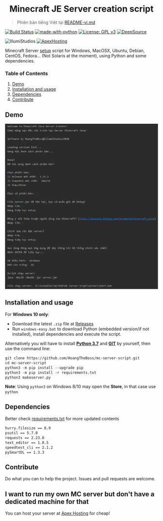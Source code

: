 <h1 align="center">Minecraft JE Server creation script</h1>

> Phiên bản tiếng Việt tại [README-vi.md](README-vi.md)

[![Build Status](https://travis-ci.com/HoangTheBoss/mc-server-script.svg?branch=master)](https://travis-ci.com/HoangTheBoss/mc-server-script)
[![made-with-python](https://img.shields.io/badge/Made%20with-Python-1f425f.svg)](https://www.python.org/)
[![License: GPL v3](https://img.shields.io/badge/License-GPLv3-blue.svg)](https://www.gnu.org/licenses/gpl-3.0)
[![DeepSource](https://static.deepsource.io/deepsource-badge-light-mini.svg)](https://deepsource.io/gh/HoangTheBoss/mc-server-script/?ref=repository-badge)

![IllumiStudios](https://img.shields.io/badge/Powered%20by-IllumiStudios-black)
[![ApexHosting](https://img.shields.io/badge/Host%20your%20server%20on-Apex%20Hosting-critical)](https://billing.apexminecrafthosting.com/aff.php?aff=2786)


Minecraft Server [setup](https://minecraft.gamepedia.com/Tutorials/Setting_up_a_server) script for Windows, MacOSX, Ubuntu, Debian, CentOS, Fedora... (Not Solaris at the moment), using Python and some dependencies.

### Table of Contents
1. [Demo](#demo)
2. [Installation and usage](#installation-and-usage)
3. [Dependencies](#dependencies)
4. [Contribute](#contribute)

## Demo
![screenshot-1](demos/screenshot-1.png "Screenshot 1")

## Installation and usage

For __Windows 10 only__: 

- Download the latest `.zip` file at [Releases](https://github.com/hoangtheboss/mc-server-script/releases)
- Run `windows-easy.bat` to download Python (embedded version/if not installed), install dependencies and execute the script.

Alternatively you will have to install [__Python 3.7__](https://www.python.org/downloads/release/python-377/) and [__GIT__](https://git-scm.com/downloads) by yourself, then use the command line:

```shell
git clone https://github.com/HoangTheBoss/mc-server-script.git
cd mc-server-script
python3 -m pip install --upgrade pip
python3 -m pip install -r requirements.txt
python3 makeserver.py
```

__Note__: Using `python3` on Windows 8/10 may open the __Store__, in that case use `python`

## Dependencies
Better check [requirements.txt](https://github.com/HoangTheBoss/mc-server-script/blob/master/requirements.txt) for more updated contents
```
hurry.filesize == 0.9
psutil == 5.7.0
requests == 2.23.0
text_editor == 1.0.5
speedtest_cli == 2.1.2
pySmartDL == 1.3.3
```

## Contribute
Do what you can to help the project. Issues and pull requests are welcome.

## I want to run my own MC server but don't have a dedicated machine for that
You can host your server at [Apex Hosting](https://billing.apexminecrafthosting.com/aff.php?aff=2786) for cheap!


